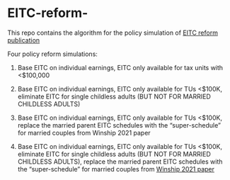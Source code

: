 # EITC-reform-

This repo contains the algorithm for the policy simulation of [EITC reform publication](https://ifstudies.org/blog/reforming-the-eitc-to-reduce-single-parenthood-and-ease-work-family-balance)

Four policy reform simulations:

1. Base EITC on individual earnings, EITC only available for tax units with <$100,000
  
2. Base EITC on individual earnings, EITC only available for TUs <$100K, eliminate EITC for single childless adults (BUT NOT FOR MARRIED CHILDLESS ADULTS)

3. Base EITC on individual earnings, EITC only available for TUs <$100K, replace the married parent EITC schedules with the “super-schedule” for married couples from Winship 2021 paper

4. Base EITC on individual earnings, EITC only available for TUs <$100K, eliminate EITC for single childless adults (BUT NOT FOR MARRIED CHILDLESS ADULTS), replace the married parent EITC schedules with the “super-schedule” for married couples from [Winship 2021 paper](https://www.aei.org/wp-content/uploads/2021/07/Reforming-tax-credits-to-promote-child-opportunity-and-aid-working-families.pdf?x91208)
